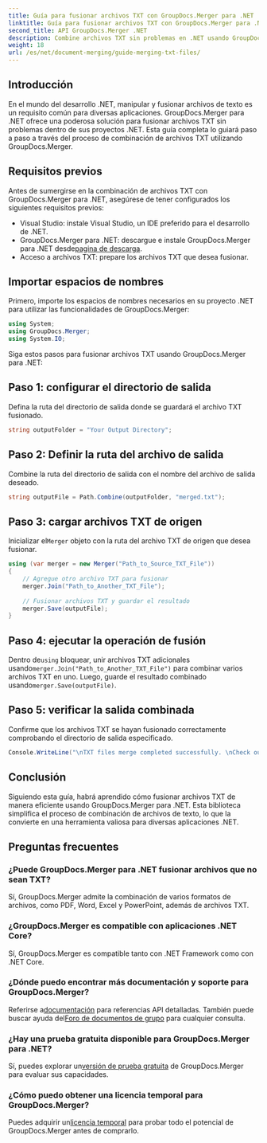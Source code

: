 ```yaml
---
title: Guía para fusionar archivos TXT con GroupDocs.Merger para .NET
linktitle: Guía para fusionar archivos TXT con GroupDocs.Merger para .NET
second_title: API GroupDocs.Merger .NET
description: Combine archivos TXT sin problemas en .NET usando GroupDocs.Merger. Guía paso a paso para desarrolladores. Documentación y soporte disponibles.
weight: 18
url: /es/net/document-merging/guide-merging-txt-files/
---
```

## Introducción
En el mundo del desarrollo .NET, manipular y fusionar archivos de texto es un requisito común para diversas aplicaciones. GroupDocs.Merger para .NET ofrece una poderosa solución para fusionar archivos TXT sin problemas dentro de sus proyectos .NET. Esta guía completa lo guiará paso a paso a través del proceso de combinación de archivos TXT utilizando GroupDocs.Merger.
## Requisitos previos
Antes de sumergirse en la combinación de archivos TXT con GroupDocs.Merger para .NET, asegúrese de tener configurados los siguientes requisitos previos:
- Visual Studio: instale Visual Studio, un IDE preferido para el desarrollo de .NET.
-  GroupDocs.Merger para .NET: descargue e instale GroupDocs.Merger para .NET desde[pagina de descarga](https://releases.groupdocs.com/merger/net/).
- Acceso a archivos TXT: prepare los archivos TXT que desea fusionar.

## Importar espacios de nombres
Primero, importe los espacios de nombres necesarios en su proyecto .NET para utilizar las funcionalidades de GroupDocs.Merger:
```csharp
using System; 
using GroupDocs.Merger;
using System.IO;
```

Siga estos pasos para fusionar archivos TXT usando GroupDocs.Merger para .NET:
## Paso 1: configurar el directorio de salida
Defina la ruta del directorio de salida donde se guardará el archivo TXT fusionado.
```csharp
string outputFolder = "Your Output Directory";
```
## Paso 2: Definir la ruta del archivo de salida
Combine la ruta del directorio de salida con el nombre del archivo de salida deseado.
```csharp
string outputFile = Path.Combine(outputFolder, "merged.txt");
```
## Paso 3: cargar archivos TXT de origen
 Inicializar el`Merger` objeto con la ruta del archivo TXT de origen que desea fusionar.
```csharp
using (var merger = new Merger("Path_to_Source_TXT_File"))
{
    // Agregue otro archivo TXT para fusionar
    merger.Join("Path_to_Another_TXT_File");
    
    // Fusionar archivos TXT y guardar el resultado
    merger.Save(outputFile);
}
```
## Paso 4: ejecutar la operación de fusión
 Dentro de`using` bloquear, unir archivos TXT adicionales usando`merger.Join("Path_to_Another_TXT_File")` para combinar varios archivos TXT en uno. Luego, guarde el resultado combinado usando`merger.Save(outputFile)`.
## Paso 5: verificar la salida combinada
Confirme que los archivos TXT se hayan fusionado correctamente comprobando el directorio de salida especificado.
```csharp
Console.WriteLine("\nTXT files merge completed successfully. \nCheck output in {0}", outputFolder);
```

## Conclusión
Siguiendo esta guía, habrá aprendido cómo fusionar archivos TXT de manera eficiente usando GroupDocs.Merger para .NET. Esta biblioteca simplifica el proceso de combinación de archivos de texto, lo que la convierte en una herramienta valiosa para diversas aplicaciones .NET.

## Preguntas frecuentes
### ¿Puede GroupDocs.Merger para .NET fusionar archivos que no sean TXT?
Sí, GroupDocs.Merger admite la combinación de varios formatos de archivos, como PDF, Word, Excel y PowerPoint, además de archivos TXT.
### ¿GroupDocs.Merger es compatible con aplicaciones .NET Core?
Sí, GroupDocs.Merger es compatible tanto con .NET Framework como con .NET Core.
### ¿Dónde puedo encontrar más documentación y soporte para GroupDocs.Merger?
 Referirse a[documentación](https://tutorials.groupdocs.com/merger/net/) para referencias API detalladas. También puede buscar ayuda del[Foro de documentos de grupo](https://forum.groupdocs.com/c/merger/32) para cualquier consulta.
### ¿Hay una prueba gratuita disponible para GroupDocs.Merger para .NET?
 Sí, puedes explorar un[versión de prueba gratuita](https://releases.groupdocs.com/) de GroupDocs.Merger para evaluar sus capacidades.
### ¿Cómo puedo obtener una licencia temporal para GroupDocs.Merger?
 Puedes adquirir un[licencia temporal](https://purchase.groupdocs.com/temporary-license/) para probar todo el potencial de GroupDocs.Merger antes de comprarlo.